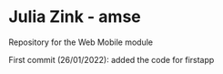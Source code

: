 # Julia Zink - amse
Repository for the Web Mobile module

First commit (26/01/2022): added the code for firstapp
